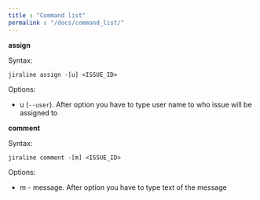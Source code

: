 ```yaml
---
title : "Command list"
permalink : "/docs/command_list/"
---
```


**assign**

Syntax:

```
jiraline assign -[u] <ISSUE_ID>
```

Options:

* u (`--user`). After option you have to type user name to who issue will be assigned to

**comment**

Syntax:

```
jiraline comment -[m] <ISSUE_ID>
```

Options:

* m - message. After option you have to type text of the message


